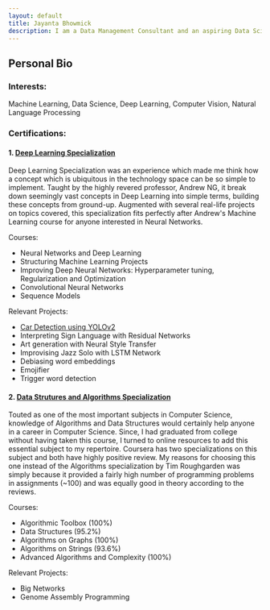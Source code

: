 ```yaml
---
layout: default
title: Jayanta Bhowmick
description: I am a Data Management Consultant and an aspiring Data Scientist. I am currently applying for Master's in Computer Science for Fall '19.
---
```


## **Personal Bio**

### **Interests:** 
Machine Learning, Data Science, Deep Learning, Computer Vision, Natural Language Processing

### **Certifications:**
#### **1. [Deep Learning Specialization](https://www.coursera.org/account/accomplishments/specialization/TUC5PDD83AYS)**
Deep Learning Specialization was an experience which made me think how a concept which is ubiquitous in the technology space can be so simple to implement. Taught by the highly revered professor, Andrew NG, it break down seemingly vast concepts in Deep Learning into simple terms, building these concepts from ground-up. Augmented with several real-life projects on topics covered, this specialization fits perfectly after Andrew's Machine Learning course for anyone interested in Neural Networks. 

Courses: 
* Neural Networks and Deep Learning
* Structuring Machine Learning Projects
* Improving Deep Neural Networks: Hyperparameter tuning, Regularization and Optimization
* Convolutional Neural Networks
* Sequence Models

Relevant Projects:
* [Car Detection using YOLOv2](/pages/projects/yolo.md)
* Interpreting Sign Language with Residual Networks
* Art generation with Neural Style Transfer
* Improvising Jazz Solo with LSTM Network
* Debiasing word embeddings
* Emojifier
* Trigger word detection

#### **2. [Data Strutures and Algorithms Specialization](https://www.coursera.org/account/accomplishments/specialization/9YX2CMYFYG7Y)**
Touted as one of the most important subjects in Computer Science, knowledge of Algorithms and Data Structures would certainly help anyone in a career in Computer Science. Since, I had graduated from college without having taken this course, I turned to online resources to add this essential subject to my repertoire. Coursera has two specializations on this subject and both have highly positive review. My reasons for choosing this one instead of the Algorithms specialization by Tim Roughgarden was simply because it provided a fairly high number of programming problems in assignments (~100) and was equally good in theory according to the reviews. 

Courses: 
* Algorithmic Toolbox (100%)
* Data Structures (95.2%)
* Algorithms on Graphs (100%)
* Algorithms on Strings (93.6%)
* Advanced Algorithms and Complexity (100%)

Relevant Projects:
* Big Networks
* Genome Assembly Programming
